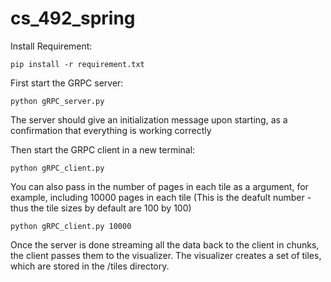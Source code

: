 # cs_492_spring
Install Requirement: 
```
pip install -r requirement.txt
```
First start the GRPC server:
```
python gRPC_server.py
```
The server should give an initialization message upon starting, as a confirmation that everything is working correctly

Then start the GRPC client in a new terminal: 
```
python gRPC_client.py
```
You can also pass in the number of pages in each tile as a argument, for example, including 10000 pages in each tile (This is the deafult number - thus the tile sizes by default are 100 by 100)
```
python gRPC_client.py 10000
```
Once the server is done streaming all the data back to the client in chunks, the client passes them to the visualizer. The visualizer creates a set of tiles, which are stored in the /tiles directory.
